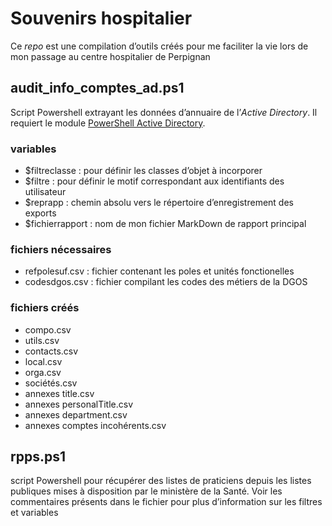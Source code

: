 # Souvenirs hospitalier

Ce *repo* est une compilation d’outils créés pour me faciliter la vie lors de mon passage au centre hospitalier de Perpignan

## audit_info_comptes_ad.ps1

Script Powershell extrayant les données d’annuaire de l’*Active Directory*. Il requiert le module [PowerShell Active Directory](https://docs.microsoft.com/en-us/powershell/module/activedirectory/?view=windowsserver2022-ps).

### variables

- $filtreclasse : pour définir les classes d’objet à incorporer
- $filtre : pour définir le motif correspondant aux identifiants des utilisateur
- $reprapp : chemin absolu vers le répertoire d’enregistrement des exports
- $fichierrapport : nom de mon fichier MarkDown de rapport principal

### fichiers nécessaires

- refpolesuf.csv : fichier contenant les poles et unités fonctionelles
- codesdgos.csv : fichier compilant les codes des métiers de la DGOS

### fichiers créés

- compo.csv
- utils.csv
- contacts.csv
- local.csv
- orga.csv
- sociétés.csv
- annexes title.csv
- annexes personalTitle.csv
- annexes department.csv
- annexes comptes incohérents.csv

## rpps.ps1

script Powershell pour récupérer des listes de praticiens depuis les listes publiques mises à disposition par le ministère de la Santé. Voir les commentaires présents dans le fichier pour plus d’information sur les filtres et variables
